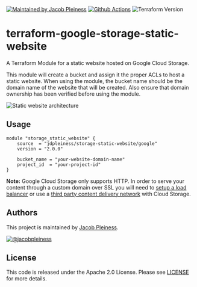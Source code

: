 [![Maintained by Jacob Pleiness](https://img.shields.io/badge/maintained%20by-%40jdpleiness-ff69b4)](https://github.com/jdpleiness)
[![Github Actions](https://github.com/jdpleiness/terraform-google-storage-static-website/workflows/Terraform/badge.svg)](https://github.com/jdpleiness/terraform-google-storage-static-website/actions?workflow=Terraform)
![Terraform Version](https://img.shields.io/badge/tf-%3E%3D0.12.0-blue.svg)

# terraform-google-storage-static-website

A Terraform Module for a static website hosted on Google Cloud Storage.

This module will create a bucket and assign it the proper ACLs to host a static website. When using the module, the bucket name should be the domain name of the website that will be created. Also ensure that domain ownership has been verified before using the module.

![Static website architecture][arc-link]

## Usage

```HCL
module "storage_static_website" {
    source  = "jdpleiness/storage-static-website/google"
    version = "2.0.0"

    bucket_name = "your-website-domain-name"
    project_id  = "your-project-id"
}
```

**Note:** Google Cloud Storage only supports HTTP. In order to serve your content through a custom domain over SSL you will need to [setup a load balancer][lb-link] or use a [third party content delivery network][cdn-link] with Cloud Storage.

## Authors

This project is maintained by [Jacob Pleiness](https://github.com/jdpleiness).

[![@jacobpleiness](https://img.shields.io/twitter/follow/jacobpleiness?label=Follow%20%40jacobpleiness%20on%20Twitter&style=social)](https://twitter.com/jacobpleiness)

## License
This code is released under the Apache 2.0 License. Please see [LICENSE][lic-link] for more details.

[arc-link]: https://github.com/jdpleiness/terraform-google-storage-static-website/blob/master/_docs/architecture.png?raw=true
[lb-link]: https://cloud.google.com/compute/docs/load-balancing/http/adding-a-backend-bucket-to-content-based-load-balancing
[cdn-link]: https://cloudplatform.googleblog.com/2015/09/push-google-cloud-origin-content-out-to-users.html
[lic-link]: https://github.com/jdpleiness/terraform-google-storage-static-website/blob/master/LICENSE
